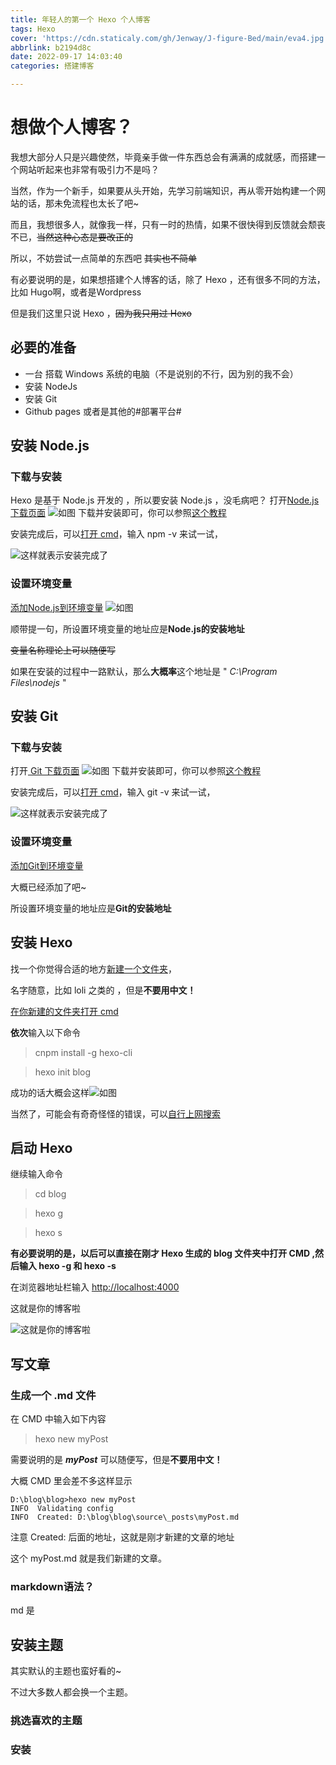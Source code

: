 ```yaml
---
title: 年轻人的第一个 Hexo 个人博客
tags: Hexo
cover: 'https://cdn.staticaly.com/gh/Jenway/J-figure-Bed/main/eva4.jpg'
abbrlink: b2194d8c
date: 2022-09-17 14:03:40
categories: 搭建博客

---
```


#  想做个人博客？

我想大部分人只是兴趣使然，毕竟亲手做一件东西总会有满满的成就感，而搭建一个网站听起来也非常有吸引力不是吗？

当然，作为一个新手，如果要从头开始，先学习前端知识，再从零开始构建一个网站的话，那未免流程也太长了吧~

而且，我想很多人，就像我一样，只有一时的热情，如果不很快得到反馈就会颓丧不已，~~当然这种心态是要改正的~~

所以，不妨尝试一点简单的东西吧 ~~其实也不简单~~

有必要说明的是，如果想搭建个人博客的话，除了 Hexo ，还有很多不同的方法，比如 Hugo啊，或者是Wordpress

但是我们这里只说 Hexo ，~~因为我只用过 Hexo~~ 

## 必要的准备

- 一台 搭载 Windows 系统的电脑（不是说别的不行，因为别的我不会）
- 安装 NodeJs
- 安装 Git
- Github pages 或者是其他的#部署平台#

## 安装 Node.js

### 下载与安装

Hexo 是基于 Node.js 开发的 ，所以要安装 Node.js ，没毛病吧？
打开[Node.js下载页面](https://nodejs.org/zh-cn/download/)
![如图](https://cdn.jsdelivr.net/gh/Jenway/J-figure-Bed/hexoNode2.png)
下载并安装即可，你可以参照[这个教程](https://www.runoob.com/nodejs/nodejs-install-setup.html)

安装完成后，可以[打开 cmd]( https://jingyan.baidu.com/article/f96699bbf01097894e3c1bc7.html )，输入 npm -v 来试一试，

![这样就表示安装完成了](https://cdn.jsdelivr.net/gh/Jenway/J-figure-Bed/hexoNode3.png "这样就表示安装完成了")

### 设置环境变量

[添加Node.js到环境变量](https://jingyan.baidu.com/article/fec4bce2950133f2618d8b02.html)
![如图](https://cdn.jsdelivr.net/gh/Jenway/J-figure-Bed/hexoNode4.png)

顺带提一句，所设置环境变量的地址应是**Node.js的安装地址**

~~变量名称理论上可以随便写~~

如果在安装的过程中一路默认，那么**大概率**这个地址是 " *C:\Program Files\nodejs* "

## 安装 Git

### 下载与安装

打开[ Git 下载页面](https://git-scm.com/download/win)
![如图](https://cdn.jsdelivr.net/gh/Jenway/J-figure-Bed/hexoGit.png)
下载并安装即可，你可以参照[这个教程](https://zhuanlan.zhihu.com/p/349473508)

安装完成后，可以[打开 cmd]( https://jingyan.baidu.com/article/f96699bbf01097894e3c1bc7.html )，输入 git -v 来试一试，

![这样就表示安装完成了](https://cdn.jsdelivr.net/gh/Jenway/J-figure-Bed/hexoGit2.png "这样就表示安装完成了")

### 设置环境变量

[添加Git到环境变量](https://www.jianshu.com/p/fee5baf756c8)

大概已经添加了吧~

所设置环境变量的地址应是**Git的安装地址**


## 安装 Hexo

找一个你觉得合适的地方[新建一个文件夹](https://jingyan.baidu.com/article/22a299b5f994719e19376abb.html)，

名字随意，比如 loli 之类的 ，但是**不要用中文！**

[在你新建的文件夹打开 cmd](https://blog.csdn.net/weixin_44679832/article/details/123942274)

**依次**输入以下命令

>cnpm install -g hexo-cli

>hexo init blog

成功的话大概会这样![如图](https://cdn.jsdelivr.net/gh/Jenway/J-figure-Bed/hexo2.png)

当然了，可能会有奇奇怪怪的错误，可以[自行上网搜索](https://cn.bing.com/search?q=hexo+init+%e6%8a%a5%e9%94%99&qs=RI&pq=hexo+init&sk=RI2&sc=8-9&cvid=FD54AB534D3A43DF8EA3655DFE3A209E&FORM=QBRE&sp=3)

## 启动 Hexo

继续输入命令

>cd blog

>hexo g

>hexo s

**有必要说明的是，以后可以直接在刚才 Hexo 生成的 blog 文件夹中打开 CMD ,然后输入 hexo -g 和 hexo -s**

在浏览器地址栏输入 <http://localhost:4000>

这就是你的博客啦

![这就是你的博客啦](https://cdn.jsdelivr.net/gh/Jenway/J-figure-Bed/HEXO3.png)


## 写文章

### 生成一个 .md 文件

在 CMD 中输入如下内容

> hexo new myPost

需要说明的是 ***myPost*** 可以随便写，但是**不要用中文！**

大概 CMD 里会差不多这样显示

	D:\blog\blog>hexo new myPost
	INFO  Validating config
	INFO  Created: D:\blog\blog\source\_posts\myPost.md

注意 Created: 后面的地址，这就是刚才新建的文章的地址

这个 myPost.md 就是我们新建的文章。

### markdown语法？

md 是

## 安装主题

其实默认的主题也蛮好看的~

不过大多数人都会换一个主题。

### 挑选喜欢的主题

### 安装